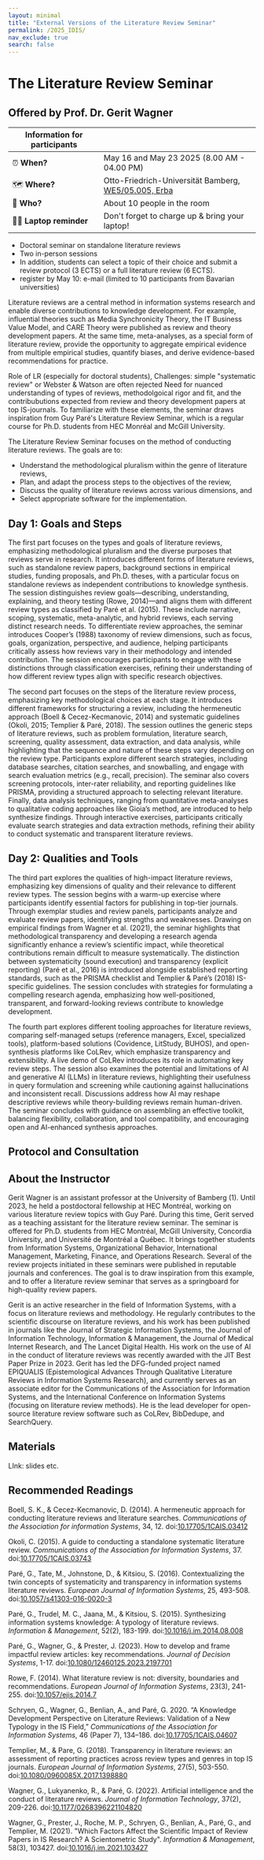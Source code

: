 ```yaml
---
layout: minimal
title: "External Versions of the Literature Review Seminar"
permalink: /2025_IDIS/
nav_exclude: true
search: false
---
```


# The Literature Review Seminar
## Offered by Prof. Dr. Gerit Wagner


| Information for participants | |
| ---------------------------- | -- |
| ⏰ **When?** | May 16 and May 23 2025 (8.00 AM - 04.00 PM) |
| 🗺️ **Where?** | Otto-Friedrich-Universität Bamberg, [WE5/05.005, Erba]((https://www.openstreetmap.org/?mlat=49.90312&mlon=10.86977#map=16/49.90312/10.86977)) |
| 👋 **Who?** | About 10 people in the room |
| 🧑‍💻 **Laptop reminder** | Don't forget to charge up & bring your laptop! |


- Doctoral seminar on standalone literature reviews
- Two in-person sessions
- In addition, students can select a topic of their choice and submit a review protocol (3 ECTS) or a full literature review (6 ECTS).
- register by May 10: e-mail (limited to 10 participants from Bavarian universities)


Literature reviews are a central method in information systems research and enable diverse contributions to knowledge development. For example, influential theories such as Media Synchronicity Theory, the IT Business Value Model, and CARE Theory were published as review and theory development papers. At the same time, meta-analyses, as a special form of literature review, provide the opportunity to aggregate empirical evidence from multiple empirical studies, quantify biases, and derive evidence-based recommendations for practice.

Role of LR (especially for doctoral students), 
Challenges: simple "systematic review" or Webster & Watson are often rejected
Need for nuanced understanding of types of reviews, methodolgoical rigor and fit, and the contribubutions expected from review and theory development papers at top IS-journals.
To familiarize with these elements, the seminar draws inspiration from Guy Paré's Literature Review Seminar, which is a regular course for Ph.D. students from HEC Monréal and McGill University.

The Literature Review Seminar focuses on the method of conducting literature reviews. The goals are to:

- Understand the methodological pluralism within the genre of literature reviews,
- Plan, and adapt the process steps to the objectives of the review,
- Discuss the quality of literature reviews across various dimensions, and
- Select appropriate software for the implementation.

## Day 1: Goals and Steps

The first part focuses on the types and goals of literature reviews, emphasizing methodological pluralism and the diverse purposes that reviews serve in research. It introduces different forms of literature reviews, such as standalone review papers, background sections in empirical studies, funding proposals, and Ph.D. theses, with a particular focus on standalone reviews as independent contributions to knowledge synthesis. The session distinguishes review goals—describing, understanding, explaining, and theory testing (Rowe, 2014)—and aligns them with different review types as classified by Paré et al. (2015). These include narrative, scoping, systematic, meta-analytic, and hybrid reviews, each serving distinct research needs. To differentiate review approaches, the seminar introduces Cooper’s (1988) taxonomy of review dimensions, such as focus, goals, organization, perspective, and audience, helping participants critically assess how reviews vary in their methodology and intended contribution. The session encourages participants to engage with these distinctions through classification exercises, refining their understanding of how different review types align with specific research objectives.

The second part focuses on the steps of the literature review process, emphasizing key methodological choices at each stage. It introduces different frameworks for structuring a review, including the hermeneutic approach (Boell & Cecez-Kecmanovic, 2014) and systematic guidelines (Okoli, 2015; Templier & Paré, 2018). The session outlines the generic steps of literature reviews, such as problem formulation, literature search, screening, quality assessment, data extraction, and data analysis, while highlighting that the sequence and nature of these steps vary depending on the review type. Participants explore different search strategies, including database searches, citation searches, and snowballing, and engage with search evaluation metrics (e.g., recall, precision). The seminar also covers screening protocols, inter-rater reliability, and reporting guidelines like PRISMA, providing a structured approach to selecting relevant literature. Finally, data analysis techniques, ranging from quantitative meta-analyses to qualitative coding approaches like Gioia’s method, are introduced to help synthesize findings. Through interactive exercises, participants critically evaluate search strategies and data extraction methods, refining their ability to conduct systematic and transparent literature reviews.

## Day 2: Qualities and Tools

The third part explores the qualities of high-impact literature reviews, emphasizing key dimensions of quality and their relevance to different review types. The session begins with a warm-up exercise where participants identify essential factors for publishing in top-tier journals. Through exemplar studies and review panels, participants analyze and evaluate review papers, identifying strengths and weaknesses. Drawing on empirical findings from Wagner et al. (2021), the seminar highlights that methodological transparency and developing a research agenda significantly enhance a review’s scientific impact, while theoretical contributions remain difficult to measure systematically. The distinction between systematicity (sound execution) and transparency (explicit reporting) (Paré et al., 2016) is introduced alongside established reporting standards, such as the PRISMA checklist and Templier & Paré’s (2018) IS-specific guidelines. The session concludes with strategies for formulating a compelling research agenda, emphasizing how well-positioned, transparent, and forward-looking reviews contribute to knowledge development.

The fourth part explores different tooling approaches for literature reviews, comparing self-managed setups (reference managers, Excel, specialized tools), platform-based solutions (Covidence, LitStudy, BUHOS), and open-synthesis platforms like CoLRev, which emphasize transparency and extensibility. A live demo of CoLRev introduces its role in automating key review steps. The session also examines the potential and limitations of AI and generative AI (LLMs) in literature reviews, highlighting their usefulness in query formulation and screening while cautioning against hallucinations and inconsistent recall. Discussions address how AI may reshape descriptive reviews while theory-building reviews remain human-driven. The seminar concludes with guidance on assembling an effective toolkit, balancing flexibility, collaboration, and tool compatibility, and encouraging open and AI-enhanced synthesis approaches.

## Protocol and Consultation


## About the Instructor

Gerit Wagner is an assistant professor at the University of Bamberg (1). Until 2023, he held a postdoctoral fellowship at HEC Montréal, working on various literature review topics with Guy Paré. During this time, Gerit served as a teaching assistant for the literature review seminar. The seminar is offered for Ph.D. students from HEC Montréal, McGill University, Concordia University, and Université de Montréal a Québec. It brings together students from Information Systems, Organizational Behavior, International Management, Marketing, Finance, and Operations Research. Several of the review projects initiated in these seminars were published in reputable journals and conferences. The goal is to draw inspiration from this example, and to offer a literature review seminar that serves as a springboard for high-quality review papers.

Gerit is an active researcher in the field of Information Systems, with a focus on literature reviews and methodology. He regularly contributes to the scientific discourse on literature reviews, and his work has been published in journals like the Journal of Strategic Information Systems, the Journal of Information Technology, Information & Management, the Journal of Medical Internet Research, and The Lancet Digital Health. His work on the use of AI in the conduct of literature reviews was recently awarded with the JIT Best Paper Prize in 2023. Gerit has led the DFG-funded project named EPIQUALIS (Epistemological Advances Through Qualitative Literature Reviews in Information Systems Research), and currently serves as an associate editor for the Communications of the Association for Information Systems, and the International Conference on Information Systems (focusing on literature review methods). He is the lead developer for open-source literature review software such as CoLRev, BibDedupe, and SearchQuery.

## Materials

LInk: slides etc.

## Recommended Readings

<div class="references">
    <p>Boell, S. K., & Cecez-Kecmanovic, D. (2014). A hermeneutic approach for conducting literature reviews and literature searches. <em>Communications of the Association for information Systems</em>, 34, 12. doi:<a href="https://aisel.aisnet.org/cais/vol34/iss1/12/" target="_blank">10.17705/1CAIS.03412</a></p>
    <p>Okoli, C. (2015). A guide to conducting a standalone systematic literature review. <em>Communications of the Association for Information Systems</em>, 37. doi:<a href="https://aisel.aisnet.org/cais/vol37/iss1/43/" target="_blank">10.17705/1CAIS.03743</a></p>
    <p>Paré, G., Tate, M., Johnstone, D., & Kitsiou, S. (2016). Contextualizing the twin concepts of systematicity and transparency in information systems literature reviews. <em>European Journal of Information Systems</em>, 25, 493-508. doi:<a href="https://link.springer.com/article/10.1057/s41303-016-0020-3" target="_blank">10.1057/s41303-016-0020-3</a></p>
    <p>Paré, G., Trudel, M. C., Jaana, M., & Kitsiou, S. (2015). Synthesizing information systems knowledge: A typology of literature reviews. <em>Information & Management</em>, 52(2), 183-199. doi:<a href="https://www.sciencedirect.com/science/article/pii/S0378720614001116" target="_blank">10.1016/j.im.2014.08.008</a></p>
    <p>Paré, G., Wagner, G., & Prester, J. (2023). How to develop and frame impactful review articles: key recommendations. <em>Journal of Decision Systems</em>, 1-17. doi:<a href="https://www.tandfonline.com/doi/full/10.1080/12460125.2023.2197701" target="_blank">10.1080/12460125.2023.2197701</a></p>
    <p>Rowe, F. (2014). What literature review is not: diversity, boundaries and recommendations. <em>European Journal of Information Systems</em>, 23(3), 241-255. doi:<a href="https://link.springer.com/article/10.1057/ejis.2014.7" target="_blank">10.1057/ejis.2014.7</a></p>
    <p>Schryen, G., Wagner, G., Benlian, A., and Paré, G. 2020. “A Knowledge Development Perspective on Literature Reviews: Validation of a New Typology in the IS Field,” <em>Communications of the Association for Information Systems</em>, 46 (Paper 7), 134–186. doi:<a href="https://aisel.aisnet.org/cais/vol46/iss1/7/" target="_blank">10.17705/1CAIS.04607</a></p>
    <p>Templier, M., & Pare, G. (2018). Transparency in literature reviews: an assessment of reporting practices across review types and genres in top IS journals. <em>European Journal of Information Systems</em>, 27(5), 503-550. doi:<a href="https://www.tandfonline.com/doi/full/10.1080/0960085X.2017.1398880" target="_blank">10.1080/0960085X.2017.1398880</a></p>
    <p>Wagner, G., Lukyanenko, R., & Paré, G. (2022). Artificial intelligence and the conduct of literature reviews. <em>Journal of Information Technology</em>, 37(2), 209-226. doi:<a href="https://journals.sagepub.com/doi/full/10.1177/02683962211048201" target="_blank">10.1177/0268396221104820</a></p>
    <p>Wagner, G., Prester, J., Roche, M. P., Schryen, G., Benlian, A., Paré, G., and Templier, M. (2021). "Which Factors Affect the Scientific Impact of Review Papers in IS Research? A Scientometric Study". <em>Information & Management</em>, 58(3), 103427. doi:<a href="https://www.sciencedirect.com/science/article/abs/pii/S037872062100001X" target="_blank">10.1016/j.im.2021.103427</a></p>
</div>
